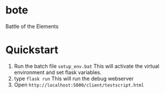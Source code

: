 # bote
Battle of the Elements

# Quickstart
1. Run the batch file `setup_env.bat`
   This will activate the virtual environment and set flask variables.
2. type `flask run`
   This will run the debug webserver
3. Open `http://localhost:5000/client/testscript.html`
